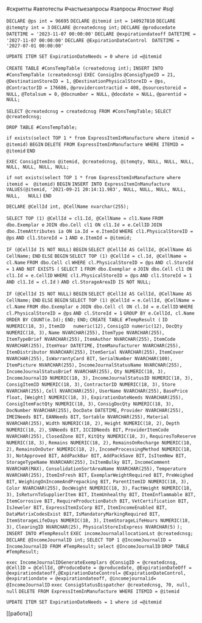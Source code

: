 #скрипты #автотесты #частыезапросы #запросы
 #постинг #sql 


`DECLARE @ps int = 96695`
`DECLARE @itemid int = 140927810`
`DECLARE @itemqty int = 3`
`DECLARE @createdcnsg int;`
`DECLARE @producedate DATETIME = '2023-11-07 00:00:00'`
`DECLARE @expirationdateoff DATETIME = '2027-11-07 00:00:00'`
`DECLARE @ExpirationDateControl  DATETIME = '2027-07-01 00:00:00'`

`UPDATE ITEM SET ExpirationDateNeeds = 0 where id =@itemid`
 
`CREATE TABLE #ConsTempTable (createdcnsg int);`
`INSERT INTO #ConsTempTable (createdcnsg)`
`EXEC ConsigIns`
  `@ConsigTypeID = 21,`
  `@DestinationStoreID = 1,`
  `@DestinationPhysicalStoreID = @ps,`
  `@ContractorID = 176686,`
  `@providercontractid = 408,`
  `@sourcestoreid = NULL,`
  `@Totalsum = 0,`
  `@docnumber = NULL,`
  `@docdate = NULL,`
  `@parentid = NULL;`

`SELECT @createdcnsg = createdcnsg FROM #ConsTempTable;`
`SELECT @createdcnsg;`

`DROP TABLE #ConsTempTable;`

`if exists(select TOP 1 * from ExpressItemInManufacture where itemid =  @itemid)` 
	`BEGIN` 
	  `DELETE FROM ExpressItemInManufacture WHERE ITEMID = @itemid`
	`END` 

`EXEC ConsigItemIns @itemid, @createdcnsg, @itemqty, NULL, NULL, NULL, NULL, NULL, NULL, NULL;`


`if not exists(select TOP 1 * from ExpressItemInManufacture where itemid =  @itemid)` 
	`BEGIN` 
		`INSERT INTO ExpressItemInManufacture VALUES(@itemid, '2021-09-21 20:14:11.983', NULL, NULL, NULL, NULL,	NULL,	NULL)`
	`END` 

`DECLARE @CellId int, @CellName nvarchar(255);`

`SELECT TOP (1) @CellId = cl1.Id, @CellName = cl1.Name`
`FROM dbo.Exemplar e`
`JOIN dbo.Cell cl1 ON cl1.Id = e.CellID`
`JOIN dbo.ItemAttributes ia ON ia.Id = e.ItemId`
`WHERE cl1.PhysicalStoreID = @ps`
  `AND cl1.StoreId = 1`
  `AND e.ItemId = @itemid;`

`IF (@CellId IS NOT NULL)`
`BEGIN`
  `SELECT @CellId AS CellId, @CellName AS CellName;`
`END`
`ELSE`
`BEGIN`
  `SELECT TOP (1) @CellId = cl.Id, @CellName = cl.Name`
  `FROM dbo.Cell cl`
  `WHERE cl.PhysicalStoreID = @ps`
    `AND cl.StoreId = 1`
    `AND NOT EXISTS (`
      `SELECT 1`
      `FROM dbo.Exemplar e`
      `JOIN dbo.Cell cl1 ON cl1.Id = e.CellID`
      `WHERE cl1.PhysicalStoreID = @ps`
        `AND cl1.StoreId = 1`
        `AND cl1.Id = cl.Id`
    `)`
    `AND cl.StorageAreaID IS NOT NULL;`

  `IF (@CellId IS NOT NULL)`
  `BEGIN`
    `SELECT @CellId AS CellId, @CellName AS CellName;`
  `END`
  `ELSE`
  `BEGIN`
    `SELECT TOP (1) @CellId = e.CellId, @CellName = cl.Name`
    `FROM dbo.Exemplar e`
    `JOIN dbo.Cell cl ON cl.Id = e.CellID`
    `WHERE cl.PhysicalStoreID = @ps`
      `AND cl.StoreId = 1`
    `GROUP BY e.CellId, cl.Name`
    `ORDER BY COUNT(e.Id);`
  `END;`
`END;`
`CREATE TABLE #TempResult (`
    `ID NUMERIC(18, 3),`
	`ItemID   numeric(12),`
	`ConsigID numeric(12),`
    `DocQty NUMERIC(18, 3),`
    `Name NVARCHAR(255),`
    `ItemType NVARCHAR(255),`
    `ItemTypeBrief NVARCHAR(255),`
    `ItemAuthor NVARCHAR(255),`
    `ItemCode NVARCHAR(255),`
    `ItemYear DATETIME,`
    `ItemManufacturer NVARCHAR(255),`
    `ItemDistributor NVARCHAR(255),`
    `ItemSerial NVARCHAR(255),`
    `ItemCover NVARCHAR(255),`
    `IsWarrantyCard BIT,`
    `SerialNumber NVARCHAR(100),`
    `ItemPicture NVARCHAR(255),`
    `IncomeJournalStatusName NVARCHAR(255),`
    `IncomeJournalStatusBrief NVARCHAR(255),`
    `Qty NUMERIC(18, 3),`
    `IncomeJournalID NUMERIC(18, 3),`
    `IncomeJournalStatusID NUMERIC(18, 3),`
    `ConsigItemID NUMERIC(18, 3),`
    `ContractorID NUMERIC(18, 3),`
    `Store NVARCHAR(255),`
    `Cell NVARCHAR(255),`
    `UserName NVARCHAR(255),`
    `BasePrice float,`
    `[Weight] NUMERIC(18, 3),`
    `ExpirationDateNeeds NVARCHAR(255),`
    `ConsigItemFactQty NUMERIC(18, 3),`
    `ConsigDocQty NUMERIC(18, 3),`
    `DocNumber NVARCHAR(255),`
    `DocDate DATETIME,`
    `Provider NVARCHAR(255),`
    `IMEINeeds BIT,`
    `EANNeeds BIT,`
    `Sortable NVARCHAR(255),`
    `Material NVARCHAR(255),`
    `Width NUMERIC(18, 2),`
    `Height NUMERIC(18, 2),`
    `Depth NUMERIC(18, 2),`
    `SNNeeds BIT,`
    `ICCIDNeeds BIT,`
    `ProviderItemCode NVARCHAR(255),`
    `ClosedZone BIT,`
    `KitQty NUMERIC(18, 3),`
    `RequiresToReserve NUMERIC(18, 3),`
    `Remains NUMERIC(18, 2),`
    `RemainsOnRecharge NUMERIC(18, 2),`
    `RemainsOnOuter NUMERIC(18, 2),`
    `IncomeProcessingMethod NUMERIC(18, 3),`
    `NotApproved BIT,`
    `AddPackBar BIT,`
    `AddPackSave BIT,`
    `IsItemNew BIT,`
    `StorageTypeName NVARCHAR(255),`
    `IsItemBulky BIT,`
    `IncomeComment NVARCHAR(MAX),`
    `ConsolidationSortAreaName NVARCHAR(255),`
    `Temperature NVARCHAR(255),`
    `ItemInFresh BIT,`
    `ExemplarWeightRequired BIT,`
    `PreWeighed BIT,`
    `WeighingOnIncomeAndPrepacking BIT,`
    `ParentItemID NUMERIC(18, 3),`
    `Color NVARCHAR(255),`
    `DocWeight NUMERIC(18, 3),`
    `FactWeight NUMERIC(18, 3),`
    `IsReturnToSupplierItem BIT,`
    `ItemUnhealthy BIT,`
    `ItemInflammable BIT,`
    `ItemCorrosive BIT,`
    `RequireProductionBatch BIT,`
    `VetCertification BIT,`
    `IsJeweler BIT,`
    `ExpressItemIsCorp BIT,`
    `ItemIncomeEnabled BIT,`
    `DataMatrixCodesExist BIT,`
    `IsMandatoryMarkingRequired BIT,`
    `ItemStorageLifeDays NUMERIC(18, 3),`
    `ItemStorageLifeHours NUMERIC(18, 3),`
    `ClearingID NVARCHAR(25),`
    `PhysicalStoreIsExpress NVARCHAR(5)`
`);`
`INSERT INTO #TempResult`
`EXEC incomeJournalallocationLst @createdcnsg;`
`DECLARE @IncomeJournalID int;`
`SELECT TOP 1 @IncomeJournalID = IncomeJournalID FROM #TempResult;`
`select @IncomeJournalID`
`DROP TABLE #TempResult;`

`exec IncomeJournalIDGenerateExemplars @ConsigID = @createdcnsg, @CellID = @CellId, @ProduceDate = @producedate, @ExpirationDateOff = @expirationdateoff,@ExpirationDateControl= @ExpirationDateControl, @expirationdate = @expirationdateoff, @incomejournalid= @IncomeJournalID`
`exec ConsigStatusDispatcher @createdcnsg, 70, null, null`
`DELETE FROM ExpressItemInManufacture WHERE ITEMID = @itemid`

`UPDATE ITEM SET ExpirationDateNeeds = 1 where id =@itemid`

[[работа]]